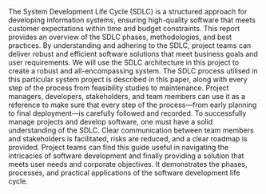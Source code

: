 The System Development Life Cycle (SDLC) is a structured approach for developing information systems, ensuring high-quality software that meets customer expectations within time and budget constraints. This report provides an overview of the SDLC phases, methodologies, and best practices. By understanding and adhering to the SDLC, project teams can deliver robust and efficient software solutions that meet business goals and user requirements.
We will use the SDLC architecture in this project to create a robust and all-encompassing system. The SDLC process utilised in this particular system project is described in this paper, along with every step of the process from feasibility studies to maintenance. Project managers, developers, stakeholders, and team members can use it as a reference to make sure that every step of the process—from early planning to final deployment—is carefully followed and recorded.
To successfully manage projects and develop software, one must have a solid understanding of the SDLC. Clear communication between team members and stakeholders is facilitated, risks are reduced, and a clear roadmap is provided. Project teams can find this guide useful in navigating the intricacies of software development and finally providing a solution that meets user needs and corporate objectives. It demonstrates the phases, processes, and practical applications of the software development life cycle.

